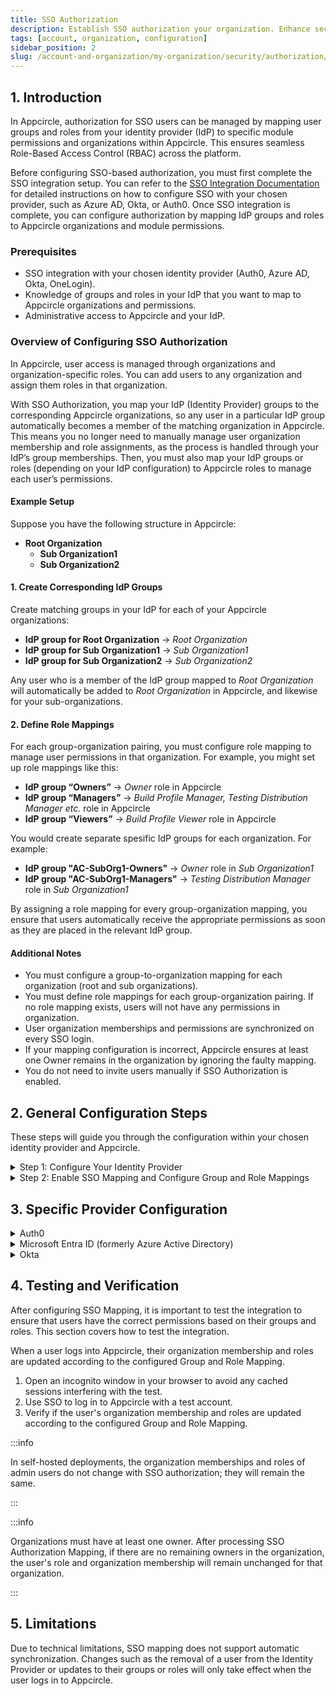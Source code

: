 ```yaml
---
title: SSO Authorization
description: Establish SSO authorization your organization. Enhance security and simplify access across Appcircle's platform.
tags: [account, organization, configuration]
sidebar_position: 2
slug: /account-and-organization/my-organization/security/authorization/sso-authorization
---
```


## 1. Introduction

In Appcircle, authorization for SSO users can be managed by mapping user groups and roles from your identity provider (IdP) to specific module permissions and organizations within Appcircle. This ensures seamless Role-Based Access Control (RBAC) across the platform.

Before configuring SSO-based authorization, you must first complete the SSO integration setup. You can refer to the [SSO Integration Documentation](/account-and-organization/my-organization/security/authentications/sso-authentication) for detailed instructions on how to configure SSO with your chosen provider, such as Azure AD, Okta, or Auth0.
Once SSO integration is complete, you can configure authorization by mapping IdP groups and roles to Appcircle organizations and module permissions.  

### Prerequisites

-   SSO integration with your chosen identity provider (Auth0, Azure AD, Okta, OneLogin).
-   Knowledge of groups and roles in your IdP that you want to map to Appcircle organizations and permissions.
-   Administrative access to Appcircle and your IdP.

### Overview of Configuring SSO Authorization

In Appcircle, user access is managed through organizations and organization-specific roles. You can add users to any organization and assign them roles in that organization.

With SSO Authorization, you map your IdP (Identity Provider) groups to the corresponding Appcircle organizations, so any user in a particular IdP group automatically becomes a member of the matching organization in Appcircle. This means you no longer need to manually manage user organization membership and role assignments, as the process is handled through your IdP’s group memberships. Then, you must also map your IdP groups or roles (depending on your IdP configuration) to Appcircle roles to manage each user’s permissions.

#### Example Setup

Suppose you have the following structure in Appcircle:

- **Root Organization**
  - **Sub Organization1**
  - **Sub Organization2**
#### 1. Create Corresponding IdP Groups

Create matching groups in your IdP for each of your Appcircle organizations:

- **IdP group for Root Organization** → _Root Organization_
- **IdP group for Sub Organization1** → _Sub Organization1_
- **IdP group for Sub Organization2** → _Sub Organization2_

Any user who is a member of the IdP group mapped to _Root Organization_ will automatically be added to _Root Organization_ in Appcircle, and likewise for your sub-organizations.
#### 2. Define Role Mappings

For each group-organization pairing, you must configure role mapping to manage user permissions in that organization. For example, you might set up role mappings like this:

- **IdP group “Owners”** → _Owner_ role in Appcircle
- **IdP group “Managers”** → _Build Profile Manager, Testing Distribution Manager etc._ role in Appcircle
- **IdP group “Viewers”** → _Build Profile Viewer_ role in Appcircle

You would create separate spesific IdP groups for each organization. For example:

- **IdP group "AC-SubOrg1-Owners"** → _Owner_ role in _Sub Organization1_
- **IdP group "AC-SubOrg1-Managers"** → _Testing Distribution Manager_ role in _Sub Organization1_

By assigning a role mapping for every group-organization mapping, you ensure that users automatically receive the appropriate permissions as soon as they are placed in the relevant IdP group.

#### Additional Notes

- You must configure a group-to-organization mapping for each organization (root and sub organizations).
- You must define role mappings for each group-organization pairing. If no role mapping exists, users will not have any permissions in organization.
- User organization memberships and permissions are synchronized on every SSO login.
- If your mapping configuration is incorrect, Appcircle ensures at least one Owner remains in the organization by ignoring the faulty mapping.
- You do not need to invite users manually if SSO Authorization is enabled.

## 2. General Configuration Steps

These steps will guide you through the configuration within your chosen identity provider and Appcircle.

<details>
  <summary>Step 1: Configure Your Identity Provider</summary>

1. Perform identity provider-specific configurations, including creating groups and roles, and defining group and role claims/attributes. 
2. In Appcircle, enter the group and role claim/attribute names as defined in your IdP.

Follow **3. Specific Provider Configuration** section to complete this steps.

</details>

<details>
  <summary>Step 2: Enable SSO Mapping and Configure Group and Role Mappings</summary>

### Accessing SSO Mapping Settings

1. Navigate to the **Organization > Security > Authentications** section on your dashboard.
2. Select the **Manage** on the **Appcircle SSO Login**.

<Screenshot url='https://cdn.appcircle.io/docs/assets/manage-appcircle-sso.png' /> 

3. Select the **Manage Authorization**

<Screenshot url='https://cdn.appcircle.io/docs/assets/appcircle-sso-manage-authz-button.png' /> 

### Group and Role Mapping Configuration

:::info

You can refer to the [Overview of Configuring SSO Authorization](#overview-of-configuring-sso-authorization) for a better understanding of group and role mapping.

:::

1. Enter the name of the SSO group and select the corresponding Appcircle organization you want to map. Ensure the group name is correct.

2. Click Add to map the SSO group to an Appcircle organization. This will automatically link users from the SSO group to the selected organization in Appcircle.

<Screenshot url='https://cdn.appcircle.io/docs/assets/sso-group-mapping.png' /> 

3. You must define role mappings for each group mapping. Click the **Configure** button to set up role mappings.
4. Enter the role name and select the corresponding Appcircle roles you want to map. Ensure the role name is correct.

<Screenshot url='https://cdn.appcircle.io/docs/assets/sso-role-mapping_v2.png' /> 

5. Finally, enable SSO Authorization with the **Enable SSO Authorization** toggle.

</details>

## 3. Specific Provider Configuration

<details>
    <summary>Auth0</summary>

<details>
    <summary>Auth0 (OpenID Connect)</summary>

#### Step 1. Create Roles

1. In the Auth0 dashboard, navigate to the **User Management > Roles** section.
2. Click **Create Role** button. Create necessary roles.

<Screenshot url='https://cdn.appcircle.io/docs/assets/sso-mapping-auth0-create-roles.png' />

#### Step 2. Create Organization

1. In the Auth0 dashboard, navigate to the **Organization** section.
2. Click **Create Organization** button to create organizations.

<Screenshot url='https://cdn.appcircle.io/docs/assets/sso-mapping-auth0-create-groups.png' />

3. Click the created organization to navigate to **Organization Details**.
4. On the **Organization Details** screen, click the **Members** tab to manage members of organization.
5. Click the **Add Members** button to add users who will become members of your organization.

<Screenshot url='https://cdn.appcircle.io/docs/assets/sso-mapping-auth0-add-members.png' />

6. On the **Members** screen, click the three dots and select **Assign Roles**. Assign the desired roles to users for organization.

<Screenshot url='https://cdn.appcircle.io/docs/assets/sso-mapping-auth0-assign-roles.png' />

7. On the **Organization Details** screen, navigate to the **Connections** tab.
8. Click the **Enable Connections** button
9. Select **Username-Password-Authentication** and click **Enable Connection** 

<Screenshot url='https://cdn.appcircle.io/docs/assets/sso-mapping-auth0-enable-connections.png' />

10. Select **Enable Auto-Membership** and **Enable Signup** on the displayed screen, then click **Save**.

<Screenshot url='https://cdn.appcircle.io/docs/assets/sso-mapping-auth0-enable-connections2.png' />

#### Step 3. Enable Organization for your application

1. In the Auth0 dashboard, navigate to the **Applications** section.
2. Select the relevant application.
3. On the **Application Details** screen, navigate to the **Organizations** tab.

<Screenshot url='https://cdn.appcircle.io/docs/assets/sso-mapping-auth0-application-organizations1.png' />

4. Click **Disable Grants Now**.
5. Choose **Business Users** for the type of users and select **Prompt for Organization** for the login flow.
6. Click **Save Changes**.

<Screenshot url='https://cdn.appcircle.io/docs/assets/sso-mapping-auth0-application-organizations2.png' />

#### Step 4. Define Group And Role Attributes & Claims

The user's group and role values should be included in the token as claims. This enables retrieval of the user's group and role during SSO login. The groups claim is already present in the token. Follow these steps to add the roles claim:

1. In the Auth0 dashboard, navigate to the **Actions > Library** section.
2. Click the **Create Action** button and select **Build from Scratch**.

<Screenshot url='https://cdn.appcircle.io/docs/assets/sso-mapping-auth0-actions-library1.png' />

3. Enter an appropriate name for the **Custom Action** in the popup window. Keep the remaining settings at their default values,as shown in the image below.

<Screenshot url='https://cdn.appcircle.io/docs/assets/sso-mapping-auth0-actions-library2.png' />

4. On the **Custom Action Details** screen, copy and paste following Javascript code to code editor.

```js
exports.onExecutePostLogin = async (event, api) => {
  const namespace = 'your_namespace_';
  if (event.authorization) {
    api.idToken.setCustomClaim(`${namespace}roles`, event.authorization.roles);
    api.accessToken.setCustomClaim(`${namespace}roles`, event.authorization.roles);
  }
}
```

<Screenshot url='https://cdn.appcircle.io/docs/assets/sso-mapping-auth0-actions-library3.png' />

5. Finally click on the **Deploy** button.
6. In the Auth0 dashboard, navigate to the **Flows** section.
7. Click the Login.

<Screenshot url='https://cdn.appcircle.io/docs/assets/sso-mapping-auth0-actions-flows1.png' />

8. Drag and drop the custom action created previously. The role claim has been added to the token.

#### Step 5. Define Group and Role Claim Names in Appcircle

1. Navigate to the **Organization > Security > Authentications** section on your dashboard.
2. Select the **Manage** on the **Appcircle SSO Login**.

<Screenshot url='https://cdn.appcircle.io/docs/assets/manage-appcircle-sso.png' /> 

3. Select the **Manage Authorization**.

<Screenshot url='https://cdn.appcircle.io/docs/assets/appcircle-sso-manage-authz-button.png' /> 

2. Enter the Group Claim Name as org_id and the Role Claim Name as your_namespace_roles. Note that the role claim is created as a custom claim in Auth0, so use the name you determined earlier.

<Screenshot url='https://cdn.appcircle.io/docs/assets/sso-mapping-auth0-oidc-ac-group-role-claim-name.png' />

</details>

<details>
    <summary>Auth0 (SAML)</summary>

#### Step 1. Create Roles

1. In the Auth0 dashboard, navigate to the **User Management > Roles** section.
2. Click **Create Role** button. Create necessary roles.

<Screenshot url='https://cdn.appcircle.io/docs/assets/sso-mapping-auth0-create-roles.png' />

#### Step 2. Create Organization

1. In the Auth0 dashboard, navigate to the **Organization** section.
2. Click **Create Organization** button to create organizations.

<Screenshot url='https://cdn.appcircle.io/docs/assets/sso-mapping-auth0-create-groups.png' />

3. Click the created organization to navigate to **Organization Details**.
4. On the **Organization Details** screen, click the **Members** tab to manage members of organization.
5. Click the **Add Members** button to add users who will become members of your organization.

<Screenshot url='https://cdn.appcircle.io/docs/assets/sso-mapping-auth0-add-members.png' />

6. On the **Members** screen, click the three dots and select **Assign Roles**. Assign the desired roles to users for organization.

<Screenshot url='https://cdn.appcircle.io/docs/assets/sso-mapping-auth0-assign-roles.png' />

7. On the **Organization Details** screen, navigate to the **Connections** tab.
8. Click the **Enable Connections** button
9. Select **Username-Password-Authentication** and click **Enable Connection** 

<Screenshot url='https://cdn.appcircle.io/docs/assets/sso-mapping-auth0-enable-connections.png' />

10. Select **Enable Auto-Membership** and **Enable Signup** on the displayed screen, then click **Save**.

<Screenshot url='https://cdn.appcircle.io/docs/assets/sso-mapping-auth0-enable-connections2.png' />

#### Step 3. Enable Organization for your application

1. In the Auth0 dashboard, navigate to the **Applications** section.
2. Select the relevant application.
3. On the **Application Details** screen, navigate to the **Organizations** tab.

<Screenshot url='https://cdn.appcircle.io/docs/assets/sso-mapping-auth0-application-organizations1.png' />

4. Click **Disable Grants Now**.
5. Choose **Business Users** for the type of users and select **Prompt for Organization** for the login flow.
6. Click **Save Changes**.

<Screenshot url='https://cdn.appcircle.io/docs/assets/sso-mapping-auth0-application-organizations2.png' />

#### Step 4. Define Group And Role Attributes & Claims

The user's group and role values should be included in the token as claims. This enables retrieval of the user's group and role during SSO login. The groups claim is already present in the token. Follow these steps to add the roles claim:

1. In the Auth0 dashboard, navigate to the **Actions > Library** section.
2. Click the **Create Action** button and select **Build from Scratch**.

<Screenshot url='https://cdn.appcircle.io/docs/assets/sso-mapping-auth0-actions-library1.png' />

3. Enter an appropriate name for the **Custom Action** in the popup window. Keep the remaining settings at their default values,as shown in the image below.

<Screenshot url='https://cdn.appcircle.io/docs/assets/sso-mapping-auth0-actions-library2.png' />

4. On the **Custom Action Details** screen, copy and paste following Javascript code to code editor.

```js
exports.onExecutePostLogin = async (event, api) => {
  const namespace = 'your_namespace_';
  if (event.authorization) {
    api.idToken.setCustomClaim(`${namespace}roles`, event.authorization.roles);
    api.accessToken.setCustomClaim(`${namespace}roles`, event.authorization.roles);
  }
}
```

<Screenshot url='https://cdn.appcircle.io/docs/assets/sso-mapping-auth0-actions-library3.png' />

5. Finally click on the **Deploy** button.
6. In the Auth0 dashboard, navigate to the **Flows** section.
7. Click the Login.

<Screenshot url='https://cdn.appcircle.io/docs/assets/sso-mapping-auth0-actions-flows1.png' />

8. Drag and drop the custom action created previously. The role claim has been added to the token.

#### Step 5. Define Group and Role Attributes names in Appcircle

1. Navigate to the **Organization > Security > Authentications** section on your dashboard.
2. Select the **Manage** on the **Appcircle SSO Login**.

<Screenshot url='https://cdn.appcircle.io/docs/assets/manage-appcircle-sso.png' /> 

3. Select the **Manage Authorization**.

<Screenshot url='https://cdn.appcircle.io/docs/assets/appcircle-sso-manage-authz-button.png' /> 

4. Enter the Group Attribute Name as `http://schemas.auth0.com/org_id` and the Role Attribute Name as `http://schemas.auth0.com/your_namespace_roles`. Note that the role attribute is created as a custom attribute in Auth0, so you must use the name you determined previously.

<Screenshot url='https://cdn.appcircle.io/docs/assets/sso-mapping-auth0-saml-ac-group-role-attribute-name.png' />

</details>

</details>

<details>
    <summary>Microsoft Entra ID (formerly Azure Active Directory) </summary>

<details>
    <summary>Microsoft Entra ID (SAML)</summary>

#### Step 1. Create Groups in Microsoft Entra ID

1. Log in to [Azure](https://azure.microsoft.com/en-us/) as an admin and navigate to **Azure Services > Microsoft Entra ID** 

<Screenshot url='https://cdn.appcircle.io/docs/assets/sso-mapping-azure-saml-goto-entra-id.png' />

2. Navigate to the **Manage > Groups** section from left menu.
3. Click the **New Group**.

<Screenshot url='https://cdn.appcircle.io/docs/assets/sso-mapping-azure-saml-groups.png' />

4. Assign a proper name and description to the new group. Designate an owner and members to the group.

<Screenshot url='https://cdn.appcircle.io/docs/assets/sso-mapping-azure-saml-new-group.png' />

5. Create the groups for map to Appcircle organizations and roles as needed.

#### Step 2. Assign user and group to application in Microsoft Entra ID

1. Navigate to the **Azure Services > Microsoft Entra ID**.
2. Navigate to the **Manage > Enterprise applications** section from left menu. 

<Screenshot url='https://cdn.appcircle.io/docs/assets/sso-mapping-azure-saml-enterprise-applications1.png' />

3. Click your application. 

<Screenshot url='https://cdn.appcircle.io/docs/assets/sso-mapping-azure-saml-enterprise-applications2.png' />

4. Click **Assign users and groups**.

<Screenshot url='https://cdn.appcircle.io/docs/assets/sso-mapping-azure-saml-assign-users-groups1.png' />

5. Click **Add user/group**.

<Screenshot url='https://cdn.appcircle.io/docs/assets/sso-mapping-azure-saml-assign-users-groups2.png' />

6. Select users and groups. This process can be repeated as needed.

<Screenshot url='https://cdn.appcircle.io/docs/assets/sso-mapping-azure-saml-assign-users-groups3.png' />

#### Step 3. Define Group Attribute & Claim in Microsoft Entra ID

1. Navigate to the **Manage > Single sign-on** section from left menu. 
2. Click **Edit** in **Attributes & Claims** section.

<Screenshot url='https://cdn.appcircle.io/docs/assets/sso-mapping-azure-saml-attributes1.png' />

3. Click the **Add a Group Claim**. 
4. Select the **Groups assigned to the application** 
5. Select the **Cloud only group display names** as source attribute. 
6. Then click on the **Save** button

<Screenshot url='https://cdn.appcircle.io/docs/assets/sso-mapping-azure-saml-attributes2.png' />

#### Step 4. Define Group and Role Attribute names in Appcircle

1. Navigate to the **Organization > Security > Authentications** section on your dashboard.
2. Select the **Manage** on the **Appcircle SSO Login**.

<Screenshot url='https://cdn.appcircle.io/docs/assets/manage-appcircle-sso.png' /> 

3. Select the **Manage Authorization**.

<Screenshot url='https://cdn.appcircle.io/docs/assets/appcircle-sso-manage-authz-button.png' /> 

4. Enter **Group Attribute Name** as ``http://schemas.microsoft.com/ws/2008/06/identity/claims/groups`` and **Role Attribute Name** as ``http://schemas.microsoft.com/ws/2008/06/identity/claims/groups``.

We use EntraID groups to manage user groups and roles. Both are sent to Appcircle in one claim. If needed, you can set up a more advanced configuration with a separate claim for roles.

<Screenshot url='https://cdn.appcircle.io/docs/assets/sso-mapping-azure-saml-ac-group-role-attribute-name.png' />

</details>

</details>

<details>
    <summary>Okta</summary>

<details>
    <summary>Okta (OpenID Connect)</summary>

#### Step 1. Create Groups and Define Group Claim

1. Navigate to the **Directory > Groups** section in the Okta Dashboard
2. Create the groups for map to Appcircle organizations and roles. In this guide, we’ll use Okta groups to manage user groups and roles.

<Screenshot url='https://cdn.appcircle.io/docs/assets/sso-mapping-okta-create-groups.png' />

3. Assign users to groups.

<Screenshot url='https://cdn.appcircle.io/docs/assets/sso-mapping-okta-assign-users-to-groups.png' />

4. Navigate to the **Applications > Applications** section from left navigation menu.
5. Select your application from the list 
6. Navigate to the **Sign on** tab. 
7. Click **Edit** for OpenID Connect ID Token.

<Screenshot url='https://cdn.appcircle.io/docs/assets/sso-mapping-okta-oidc-edit-id-token.png' />

8. Enter Groups claim filter as shown in the image below.

<Screenshot url='https://cdn.appcircle.io/docs/assets/sso-mapping-okta-oidc-groups-claim.png' />

9. Navigate to the **Applications > Applications** section from left navigation menu.
10. Click **Refresh Application Data**.
 
<Screenshot url='https://cdn.appcircle.io/docs/assets/sso-mapping-okta-refresh-application-data.png' />

#### Step 2. Define Group and Role Claim in Appcircle

1. Navigate to the **Organization > Security > Authentications** section on your dashboard.
2. Select the **Manage** on the **Appcircle SSO Login**.

<Screenshot url='https://cdn.appcircle.io/docs/assets/manage-appcircle-sso.png' /> 

3. Select the **Manage Authorization**.

<Screenshot url='https://cdn.appcircle.io/docs/assets/appcircle-sso-manage-authz-button.png' /> 

4. Enter **Group Attribute Name** as ``groups`` and **Role Attribute Name** as ``groups``.

We use Okta groups to manage user groups and roles. Both are sent to Appcircle in one claim. If needed, you can set up a more advanced configuration with a separate claim for roles.

<Screenshot url='https://cdn.appcircle.io/docs/assets/sso-mapping-okta-oidc-group-role-claim-name.png' />

#### Step 3: Update SSO Scope Configuration

1. Navigate to the **Organization > Security > Authentications** section on your dashboard.  
2. Select the **Manage** option under the **Appcircle SSO Login**.  

<Screenshot url='https://cdn.appcircle.io/docs/assets/manage-appcircle-sso.png' /> 

3. Select **Manage Authentication** and click the **Edit** button.
4. Add the **groups** to the **Default Scope** field.

<Screenshot url='https://cdn.appcircle.io/docs/assets/sso-mapping-okta-openid-groups.png' /> 

5. Click the **Save** button.

</details>

<details>
    <summary>Okta (SAML)</summary>

#### Step 1. Create Groups and Assign to the Application

1. Navigate to the **Directory > Groups** section in the Okta Dashboard. Create the groups for map to Appcircle organizations and roles. In this guide, we’ll use Okta groups to manage user groups and roles.

<Screenshot url='https://cdn.appcircle.io/docs/assets/sso-mapping-okta-create-groups.png' />

2. Assign users to groups.

<Screenshot url='https://cdn.appcircle.io/docs/assets/sso-mapping-okta-assign-users-to-groups.png' />

3. Navigate to the **Applications > Applications** section from left navigation menu.
4. Select your application from the list 
5. Navigate to the **Assignments** tab. 
6. Assign the previously created groups to the application.

<Screenshot url='https://cdn.appcircle.io/docs/assets/sso-mapping-okta-assign-groups-to-application.png' />

#### Step 2. Define Group and Role Attributes

1. Navigate to the **Applications > Applications** section.
2. Select your application from the list and navigate to the **General** tab.
3. Click on **Edit** in **SAML Settings**

<Screenshot url='https://cdn.appcircle.io/docs/assets/sso-mapping-okta-application-edit-saml.png' />

4. Enter the Group Attribute statement as following configuration.

- Name: Enter "groups"
- Name format: Select "Basic"
- Filter: Select "Matches regex"
- Filter Value: Enter ".*"

<Screenshot url='https://cdn.appcircle.io/docs/assets/sso-mapping-okta-add-saml-statement-v2.png' />

#### Step 3. Define Group and Role Claim in Appcircle

1. Navigate to the **Organization > Security > Authentications** section on your dashboard.
2. Select the **Manage** on the **Appcircle SSO Login**

<Screenshot url='https://cdn.appcircle.io/docs/assets/manage-appcircle-sso.png' />

3. Select the **Manage Authorization**.

<Screenshot url='https://cdn.appcircle.io/docs/assets/appcircle-sso-manage-authz-button.png' />

4. Enter **Group Attribute Name** as ``groups`` and **Role Attribute Name** as ``groups``.

We use Okta groups to manage user groups and roles. Both are sent to Appcircle in one claim. If needed, you can set up a more advanced configuration with a separate claim for roles.

<Screenshot url='https://cdn.appcircle.io/docs/assets/sso-mapping-okta-saml-ac-group-role-attribute-name-v2.png' />

</details> 

</details>

## 4. Testing and Verification

After configuring SSO Mapping, it is important to test the integration to ensure that users have the correct permissions based on their groups and roles. This section covers how to test the integration.

When a user logs into Appcircle, their organization membership and roles are updated according to the configured Group and Role Mapping.

1. Open an incognito window in your browser to avoid any cached sessions interfering with the test.
2. Use SSO to log in to Appcircle with a test account.
3. Verify if the user's organization membership and roles are updated according to the configured Group and Role Mapping.

:::info

In self-hosted deployments, the organization memberships and roles of admin users do not change with SSO authorization; they will remain the same.

:::

:::info

Organizations must have at least one owner. After processing SSO Authorization Mapping, if there are no remaining owners in the organization, the user's role and organization membership will remain unchanged for that organization.

:::

## 5. Limitations

Due to technical limitations, SSO mapping does not support automatic synchronization. Changes such as the removal of a user from the Identity Provider or updates to their groups or roles will only take effect when the user logs in to Appcircle.